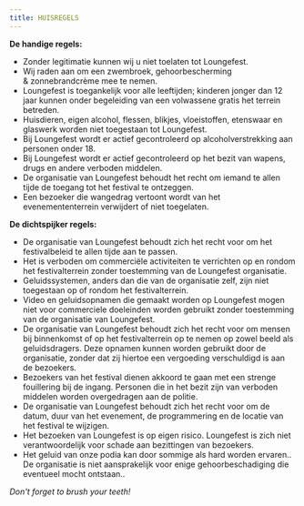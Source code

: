 ```yaml
---
title: HUISREGELS
---
```

**De handige regels:**

* Zonder legitimatie kunnen wij u niet toelaten tot Loungefest.
* Wij raden aan om een zwembroek, gehoorbescherming & zonnebrandcrème mee te nemen. 
* Loungefest is toegankelijk voor alle leeftijden; kinderen jonger dan 12 jaar kunnen onder begeleiding van een volwassene gratis het terrein betreden. 
* Huisdieren, eigen alcohol, flessen, blikjes, vloeistoffen, etenswaar en glaswerk worden niet toegestaan tot Loungefest. 
* Bij Loungefest wordt er actief gecontroleerd op alcoholverstrekking aan personen onder 18.
* Bij Loungefest wordt er actief gecontroleerd op het bezit van wapens, drugs en andere verboden middelen.
* De organisatie van Loungefest behoudt het recht om iemand te allen tijde de toegang tot het festival te ontzeggen.
* Een bezoeker die wangedrag vertoont wordt van het evenemententerrein verwijdert of niet toegelaten. 

**De dichtspijker regels:**

* De organisatie van Loungefest behoudt zich het recht voor om het festivalbeleid te allen tijde aan te passen.
* Het is verboden om commerciële activiteiten te verrichten op en rondom het festivalterrein zonder toestemming van de Loungefest organisatie.
* Geluidssystemen, anders dan die van de organisatie zelf, zijn niet toegestaan op of rondom het festivalterrein.
* Video en geluidsopnamen die gemaakt worden op Loungefest mogen niet voor commerciele doeleinden worden gebruikt zonder toestemming van de organisatie van Loungefest.
* De organisatie van Loungefest behoudt zich het recht voor om mensen bij binnenkomst of op het festivalterrein op te nemen op zowel beeld als geluidsdragers. Deze opnamen kunnen worden gebruikt door de organisatie, zonder dat zij hiertoe een vergoeding verschuldigd is aan de bezoekers.
* Bezoekers van het festival dienen akkoord te gaan met een strenge fouillering bij de ingang. Personen die in het bezit zijn van verboden middelen worden overgedragen aan de politie. 
* De organisatie van Loungefest behoudt zich het recht voor om de datum, duur van het evenement, de programmering en de locatie van het festival te wijzigen.
* Het bezoeken van Loungefest is op eigen risico. Loungefest is zich niet verantwoordelijk voor schade aan bezittingen van bezoekers.
* Het geluid van onze podia kan door sommige als hard worden ervaren.. De organisatie is niet aansprakelijk voor enige gehoorbeschadiging die eventueel mocht ontstaan..

*Don't forget to brush your teeth!*